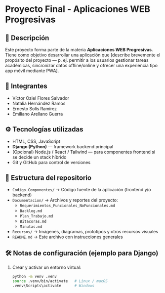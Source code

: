 # Proyecto Final - Aplicaciones WEB Progresivas

## 📘 Descripción
Este proyecto forma parte de la materia **Aplicaciones WEB Progresivas**.  
Tiene como objetivo desarrollar una aplicación que [describe brevemente el propósito del proyecto — p. ej. permitir a los usuarios gestionar tareas académicas, sincronizar datos offline/online y ofrecer una experiencia tipo app móvil mediante PWA].

## 👥 Integrantes
- Víctor Oziel Flores Salvador  
- Natalia Hernández Ramos  
- Ernesto Solís Ramírez  
- Emiliano Arellano Guerra

## ⚙️ Tecnologías utilizadas
- HTML, CSS, JavaScript  
- **Django (Python)** — framework backend principal  
- (Opcional) Node.js / React / Tailwind — para componentes frontend si se decide un stack híbrido  
- Git y GitHub para control de versiones

## 📂 Estructura del repositorio
- `Codigo_Componentes/` → Código fuente de la aplicación (frontend y/o backend)  
- `Documentacion/` → Archivos y reportes del proyecto:
  - `Requerimientos_Funcionales_NoFuncionales.md`
  - `Backlog.md`
  - `Plan_Trabajo.md`
  - `Bitacoras.md`
  - `Minutas.md`
- `Recursos/` → Imágenes, diagramas, prototipos y otros recursos visuales  
- `README.md` → Este archivo con instrucciones generales

## 🛠️ Notas de configuración (ejemplo para Django)
1. Crear y activar un entorno virtual:
   ```bash
   python -m venv .venv
   source .venv/bin/activate   # Linux / macOS
   .venv\Scripts\activate      # Windows
